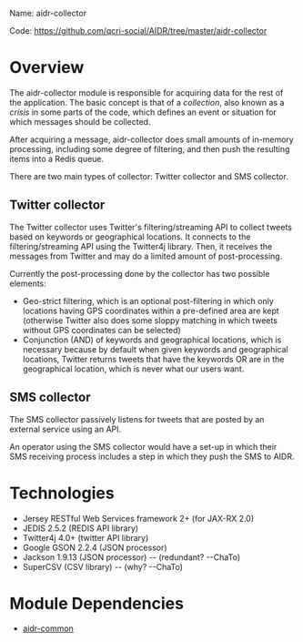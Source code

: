 Name: aidr-collector

Code: https://github.com/qcri-social/AIDR/tree/master/aidr-collector

# Overview

The aidr-collector module is responsible for acquiring data for the rest of the application. The basic concept is that of a _collection_, also known as a _crisis_ in some parts of the code, which defines an event or situation for which messages should be collected.

After acquiring a message, aidr-collector does small amounts of in-memory processing, including some degree of filtering, and then push the resulting items into a Redis queue.

There are two main types of collector: Twitter collector and SMS collector.

## Twitter collector

The Twitter collector uses Twitter's filtering/streaming API to collect tweets based on keywords or geographical locations. It connects to the filtering/streaming API using the Twitter4j library. Then, it receives the messages from Twitter and may do a limited amount of post-processing. 

Currently the post-processing done by the collector has two possible elements:

* Geo-strict filtering, which is an optional post-filtering in which only locations having GPS coordinates within a pre-defined area are kept (otherwise Twitter also does some sloppy matching in which tweets without GPS coordinates can be selected)
* Conjunction (AND) of keywords and geographical locations, which is necessary because by default when given keywords and geographical locations, Twitter returns tweets that have the keywords OR are in the geographical location, which is never what our users want.

## SMS collector

The SMS collector passively listens for tweets that are posted by an external service using an API.

An operator using the SMS collector would have a set-up in which their SMS receiving process includes a step in which they push the SMS to AIDR.

# Technologies

* Jersey RESTful Web Services framework 2+ (for JAX-RX 2.0)
* JEDIS 2.5.2 (REDIS API library)
* Twitter4j 4.0+ (twitter API library)
* Google GSON 2.2.4 (JSON processor)
* Jackson 1.9.13 (JSON processor) -- (redundant? --ChaTo)
* SuperCSV (CSV library) -- (why? --ChaTo)

# Module Dependencies

* [aidr-common](Common)

